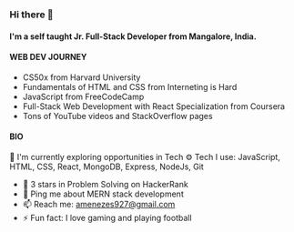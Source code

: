 ### Hi there 👋


#### I'm a self taught Jr. Full-Stack Developer from Mangalore, India.


#### WEB DEV JOURNEY

- CS50x from Harvard University
- Fundamentals of HTML and CSS from Interneting is Hard
- JavaScript from FreeCodeCamp
- Full-Stack Web Development with React Specialization from Coursera
- Tons of YouTube videos and StackOverflow pages 

#### BIO

 🏢 I'm currently exploring opportunities in Tech
 ⚙️ Tech I use: JavaScript, HTML, CSS, React, MongoDB, Express, NodeJs, Git
- 🌟 3 stars in Problem Solving on HackerRank
- 💬 Ping me about MERN stack development
- 📫 Reach me: amenezes927@gmail.com
- ⚡️ Fun fact: I love gaming and playing football





